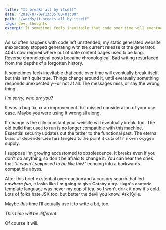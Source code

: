 ```yaml
---
title: "It breaks all by itself"
date: "2018-07-09T13:05:00+01:00"
path: "/words/it-breaks-all-by-itself"
tags: dev, thoughts
excerpt: It sometimes feels inevitable that code over time will eventually break itself, but this isn't quite true.
---
```


As so often happens with code left unattended, my static generated website inexplicably stopped generating with the current release of the generator. 404s now reigned where out of date content pages used to be king. Reverse chronological posts became chronological. Bad writing resurfaced from the depths of a forgotten history.

It sometimes feels inevitable that code over time will eventually break itself, but this isn't quite true. Things change around it, until eventually something responds unexpectedly--or not at all. The messages miss, or say the wrong thing.

_I'm sorry, who are you?_

It was a bug fix, or an improvement that missed consideration of your use case. Maybe you were using it wrong all along.

If change is the only constant your website will eventually break, too. The old build that used to run is no longer compatible with this machine. Essential security updates cut the tether to the functional past. The eternal braid of dependencies has tangled to the point it cuts off it's own oxygen supply.

I suppose I'm growing accustomed to obsolescence. It breaks even if you don't do anything, so don't be afraid to change it. You can hear the cries that _"it wasn't supposed to be like this!"_ echoing into a backwards compatible abyss.

After this brief existential overreaction and a cursory search that led _nowhere fun_, it looks like I'm going to give Gatsby a try. Hugo's esoteric template language was never my cup of tea, so I won't drink it now it's cold. Lots of folks hate JSX too, but better the devil you know. Ask Kylie.

Maybe _this_ time I'll actually use it to write a bit, too.

_This time will be different._

Of course it will.
